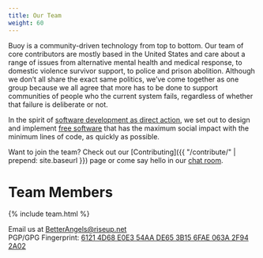 ```yaml
---
title: Our Team
weight: 60
---
```


Buoy is a community-driven technology from top to bottom. Our team of core contributors are mostly based in the United States and care about a range of issues from alternative mental health and medical response, to domestic violence survivor support, to police and prison abolition. Although we don’t all share the exact same politics, we’ve come together as one group because we all agree that more has to be done to support communities of people who the current system fails, regardless of whether that failure is deliberate or not. 

In the spirit of [software development as direct action](https://unquietpirate.wordpress.com/2015/07/25/maximum-social-impact-minimum-lines-of-code-software-development-as-direct-action%E2%80%A8/), we set out to design and implement [free software](https://www.gnu.org/philosophy/free-sw.en.html) that has the maximum social impact with the minimum lines of code, as quickly as possible.

Want to join the team? Check out our [Contributing]({{ "/contribute/" | prepend: site.baseurl }}) page or come say hello in our [chat room](https://gitter.im/betterangels/buoy).

# Team Members

{% include team.html %}

<span class="glyphicon glyphicon-envelope"></span> Email us at [BetterAngels@riseup.net](mailto:betterangels@riseup.net)  
<span class="glyphicon glyphicon-lock"></span> PGP/GPG Fingerprint: [6121 4D68 E0E3 54AA DE65 3B15 6FAE 063A 2F94 2A02](https://pgp.mit.edu/pks/lookup?search=0x6FAE063A2F942A02&fingerprint=on&op=vindex)
